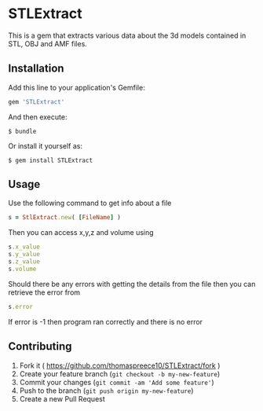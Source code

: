 # STLExtract

This is a gem that extracts various data about the 3d models contained in STL, OBJ and AMF files.

## Installation

Add this line to your application's Gemfile:

```ruby
gem 'STLExtract'
```

And then execute:

    $ bundle

Or install it yourself as:

    $ gem install STLExtract

## Usage

Use the following command to get info about a file

```ruby
s = StlExtract.new( [FileName] )
```

Then you can access x,y,z and volume using

```ruby
s.x_value
s.y_value
s.z_value
s.volume
```

Should there be any errors with getting the details from the file then you can retrieve the error from 

```ruby
s.error
```

If error is -1 then program ran correctly and there is no error

## Contributing

1. Fork it ( https://github.com/thomaspreece10/STLExtract/fork )
2. Create your feature branch (`git checkout -b my-new-feature`)
3. Commit your changes (`git commit -am 'Add some feature'`)
4. Push to the branch (`git push origin my-new-feature`)
5. Create a new Pull Request
